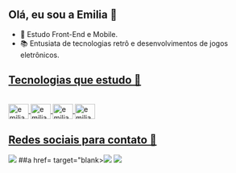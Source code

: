 ## Olá, eu sou a Emilia 🖖

- 📖 Estudo Front-End e Mobile.
- 📚 Entusiata de tecnologias retrô e desenvolvimentos de jogos eletrônicos.

 <div>
  <a href= "https://www.linkedin.com/in/emilia-gabrielly-5431b51b9/">
  <a href= "mailto:emiliapb474@gmail.com">
  </div> 
  
  ## Tecnologias que estudo 📙
  <div style="display: inline_block"><br>
  <img align="center" alt="emilia-HTML" height="30" width="40" img src= "https://cdn.jsdelivr.net/gh/devicons/devicon/icons/html5/html5-original-wordmark.svg" />
  <img align="center" alt="emilia-CSS" height="30" width="40" img src= "https://cdn.jsdelivr.net/gh/devicons/devicon/icons/css3/css3-original-wordmark.svg" />
  <img align="center" alt="emilia-JS" height="30" width="40" img src="https://cdn.jsdelivr.net/gh/devicons/devicon/icons/javascript/javascript-original.svg" />
  <img align="center" alt="emilia-GODOOT" height="30" width="40" img src="https://cdn.jsdelivr.net/gh/devicons/devicon/icons/godot/godot-original-wordmark.svg" />
   </div>
  
  ## Redes sociais para contato 📰
   
  <div>
    <a href= "https://www.linkedin.com/in/emilia-gabrielly-5431b51b9/" target="_blank"><img src="https://img.shields.io/badge/-LinkedIn-%230077B5?style=for-the-badge&logo=linkedin&logoColor=white" target="_blank"></a>
   ##a href=       target="blank><img src=<i class="devicon-github-original colored"></i>
    <a href="https://instagram.com/uni_gata?igshid=YmMyMTA2M2Y=" target="_blank"><img src="https://img.shields.io/badge/-Instagram-%23E4405F?style=for-the-badge&logo=instagram&logoColor=white" target="_blank"></a>
     
  </div>
